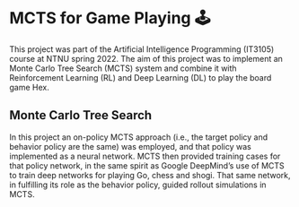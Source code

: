 # MCTS for Game Playing 🕹

This project was part of the Artificial Intelligence Programming (IT3105) course at NTNU spring 2022. The aim of this project was to implement an Monte Carlo Tree Search (MCTS) system and combine it with Reinforcement Learning (RL) and Deep Learning (DL) to play the board game Hex.

## Monte Carlo Tree Search

In this project an on-policy MCTS approach (i.e., the target policy and behavior policy are the same) was employed,
and that policy was implemented as a neural network. MCTS then provided training cases for that policy network,
in the same spirit as Google DeepMind’s use of MCTS to train deep networks for playing Go, chess and shogi. That
same network, in fulfilling its role as the behavior policy, guided rollout simulations in MCTS.
